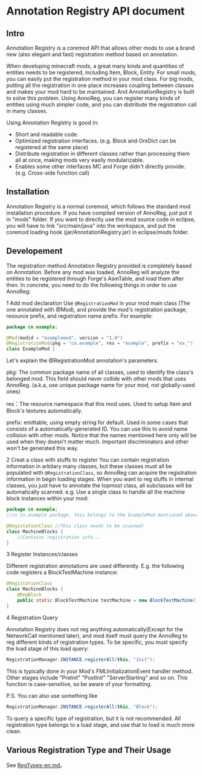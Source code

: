 Annotation Registry API document
===

Intro
---
Annotation Registry is a coremod API that allows other mods to use a brand new (also elegant and fast) registration method based on annotation.

When developing minecraft mods, a great many kinds and quantities of entities needs to be registered, including Item, Block, Entity. For small mods, you can easily put the registration method in your mod class. For big mods, putting all the registration in one place increases coupling between classes and makes your mod hard to be maintained. And AnnotationRegistry is built to solve this problem. Using AnnoReg, you can register many kinds of entities using much simpler code, and you can distribute the registration call in many classes.

Using Annotation Registry is good in:
* Short and readable code.
* Optimized registration interfaces. (e.g. Block and OreDict can be registered at the same place)
* Distribute registration in different classes rather than processing them all at once, making mods very easily modularizable.
* Enables some other interfaces MC and Forge didn't directly provide. (e.g. Cross-side function call)

Installation
---
Annotation Registry is a normal coremod, which follows the standard mod installation procedure. If you have compiled version of AnnoReg, just put it in "mods" folder. If you want to directly use the mod source code in eclipse, you will have to link "src/main/java" into the workspace, and put the coremod loading hook (jar/AnnotationRegistry.jar) in eclipse/mods folder.

Developement
---
The registration method Annotation Registry provided is completely based on Annotation. Before any mod was loaded, AnnoReg will analyze the entities to be registered through Forge's AsmTable, and load them after then. In concrete, you need to do the following things in order to use AnnoReg:

1 Add mod declaration
Use ```@RegistrationMod``` in your mod main class (The one annotated with @Mod), and provide the mod's registration package, resource prefix, and registration name prefix. For example: 
```java
package cn.example;

@Mod(modid = "examplemod", version = "1.0")
@RegistrationMod(pkg = "cn.example", res = "example", prefix = "ex_")
class ExampleMod {
```
Let's explain the @RegistrationMod annotation's parameters.

pkg: The common package name of all classes, used to identify the class's belonged mod. This field should never collide with other mods that uses AnnoReg. (a.k.a, use unique package name for your mod, not globally-used ones)

res：The resource namespace that this mod uses. Used to setup Item and Block's textures automatically.

prefix: emittable, using empty string for default. Used in some cases that consists of a automatically-generated ID. You can use this to avoid name collision with other mods. Notice that the names mentioned here only will be used when they doesn't matter much. Important discriminators and other won't be generated this way.

2 Creat a class with stuffs to register
You can contain registration information in arbitary many classes, but these classes must all be populated with ```@RegistrationClass```, so AnnoReg can acquire the registration information in begin loading stages. When you want to reg stuffs in internal classes, you just have to annotate the topmost class, all subclasses will be automatically scanned.
e.g. Use a single class to handle all the machine block instances within your mod:

```java
package cn.example;
//in cn.example package, this belongs to the ExampleMod mentioned above.

@RegistationClass //This class needs to be scanned!
class MachineBlocks {
    //Contains registration info...
}
```

3 Register Instances/classes

Different registration annotations are used differently. E.g. the following code registers a BlockTestMachine instance:
```java
@RegistationClass
class MachineBlocks {
    @RegBlock
    public static BlockTestMachine testMachine = new BlockTestMachine();
}
```

4 Registration Query

Annotation Registry does not reg anything automatically(Except for the NetworkCall mentioned later), and mod itself must query the AnnoReg to reg different kinds of registration types. To be specific, you must specify the load stage of this load query: 
```java
RegistrationManager.INSTANCE.registerAll(this, "Init");
```
This is typically done in your Mod's FMLInitializationEvent handler method. Other stages include "PreInit" "PostInit" "ServerStarting" and so on. This function is case-sensitive, so be aware of your formatting.

P.S. You can also use something like
```java
RegistrationManager.INSTANCE.registerAll(this, "Block");
```
To query a specific type of registration, but it is not recommended. All registration type belongs to a load stage, and use that to load is much more clean.

Various Registration Type and Their Usage
---
See [RegTypes-en.md](RegTypes-en.md)。
